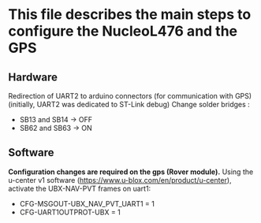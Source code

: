 # This file describes the main steps to configure the NucleoL476 and the GPS

## Hardware 
Redirection of UART2 to arduino connectors (for communication with GPS) (initially, UART2 was dedicated to ST-Link debug)
Change solder bridges :
* SB13 and SB14 → OFF
* SB62 and SB63 → ON

## Software

**Configuration changes are required on the gps (Rover module).** Using the u-center v1 software (https://www.u-blox.com/en/product/u-center), activate the UBX-NAV-PVT frames on uart1:
* CFG-MSGOUT-UBX_NAV_PVT_UART1 = 1 
* CFG-UART1OUTPROT-UBX = 1

